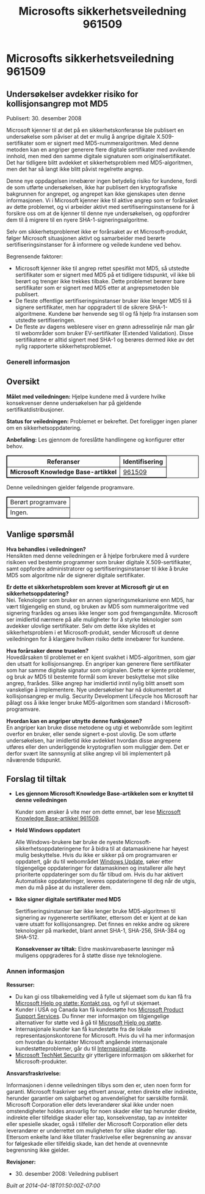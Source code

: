 ﻿---
title: Microsofts sikkerhetsveiledning 961509
TOCTitle: "961509"
ms:assetid: "961509"
ms:mtpsurl: https://technet.microsoft.com/nb-NO/library/961509(v=Security.10)
ms:contentKeyID: 61230850
ms.date: 04/18/2014
mtps_version: v=Security.10
ms.translationtype: HT
---

# Microsofts sikkerhetsveiledning 961509

## Undersøkelser avdekker risiko for kollisjonsangrep mot MD5

Publisert: 30. desember 2008

Microsoft kjenner til at det på en sikkerhetskonferanse ble publisert en undersøkelse som påviser at det er mulig å angripe digitale X.509-sertifikater som er signert med MD5-nummeralgoritmen. Med denne metoden kan en angriper generere flere digitale sertifikater med avvikende innhold, men med den samme digitale signaturen som originalsertifikatet. Det har tidligere blitt avdekket et sikkerhetsproblem med MD5-algoritmen, men det har så langt ikke blitt påvist regelrette angrep.

Denne nye oppdagelsen innebærer ingen betydelig risiko for kundene, fordi de som utførte undersøkelsen, ikke har publisert den kryptografiske bakgrunnen for angrepet, og angrepet kan ikke gjenskapes uten denne informasjonen. Vi i Microsoft kjenner ikke til aktive angrep som er forårsaket av dette problemet, og vi arbeider aktivt med sertifiseringsinstansene for å forsikre oss om at de kjenner til denne nye undersøkelsen, og oppfordrer dem til å migrere til en nyere SHA-1-signeringsalgoritme.

Selv om sikkerhetsproblemet ikke er forårsaket av et Microsoft-produkt, følger Microsoft situasjonen aktivt og samarbeider med berørte sertifiseringsinstanser for å informere og veilede kundene ved behov.

Begrensende faktorer:

  - Microsoft kjenner ikke til angrep rettet spesifikt mot MD5, så utstedte sertifikater som er signert med MD5 på et tidligere tidspunkt, vil ikke bli berørt og trenger ikke trekkes tilbake. Dette problemet berører bare sertifikater som er signert med MD5 etter at angrepsmetoden ble publisert.
  - De fleste offentlige sertifiseringsinstanser bruker ikke lenger MD5 til å signere sertifikater, men har oppgradert til de sikrere SHA-1-algoritmene. Kundene bør henvende seg til og få hjelp fra instansen som utstedte sertifiseringen.
  - De fleste av dagens weblesere viser en grønn adresselinje når man går til webområder som bruker EV-sertifikater (Extended Validation). Disse sertifikatene er alltid signert med SHA-1 og berøres dermed ikke av det nylig rapporterte sikkerhetsproblemet.

### Generell informasjon

## Oversikt

**Målet med veiledningen:** Hjelpe kundene med å vurdere hvilke konsekvenser denne undersøkelsen har på gjeldende sertifikatdistribusjoner.

**Status for veiledningen:** Problemet er bekreftet. Det foreligger ingen planer om en sikkerhetsoppdatering.

**Anbefaling:** Les gjennom de foreslåtte handlingene og konfigurer etter behov.

<table style="border:1px solid black;">
<thead>
<tr class="header">
<th style="border:1px solid black;">Referanser</th>
<th style="border:1px solid black;">Identifisering</th>
</tr>
</thead>
<tbody>
<tr class="odd">
<td style="border:1px solid black;"><strong>Microsoft Knowledge Base-artikkel</strong></td>
<td style="border:1px solid black;"><a href="http://support.microsoft.com/kb/961509">961509</a></td>
</tr>
</tbody>
</table>


Denne veiledningen gjelder følgende programvare.

<table style="border:1px solid black;">
<tbody>
<tr class="odd">
<td style="border:1px solid black;">Berørt programvare</td>
</tr>
<tr class="even">
<td style="border:1px solid black;">Ingen.</td>
</tr>
</tbody>
</table>


## Vanlige spørsmål

**Hva behandles i veiledningen?**  
Hensikten med denne veiledningen er å hjelpe forbrukere med å vurdere risikoen ved bestemte programmer som bruker digitale X.509-sertifikater, samt oppfordre administratorer og sertifiseringsinstanser til ikke å bruke MD5 som algoritme når de signerer digitale sertifikater.

**Er dette et sikkerhetsproblem som krever at Microsoft gir ut en sikkerhetsoppdatering?**  
Nei. Teknologier som bruker en annen signeringsmekanisme enn MD5, har vært tilgjengelig en stund, og bruken av MD5 som nummeralgoritme ved signering frarådes og anses ikke lenger som god fremgangsmåte. Microsoft ser imidlertid nærmere på alle muligheter for å styrke teknologier som avdekker ulovlige sertifikater. Selv om dette ikke skyldes et sikkerhetsproblem i et Microsoft-produkt, sender Microsoft ut denne veiledningen for å klargjøre hvilken risiko dette innebærer for kundene.

**Hva forårsaker denne truselen?**  
Hovedårsaken til problemet er en kjent svakhet i MD5-algoritmen, som gjør den utsatt for kollisjonsangrep. En angriper kan generere flere sertifikater som har samme digitale signatur som originalen. Dette er kjente problemer, og bruk av MD5 til bestemte formål som krever beskyttelse mot slike angrep, frarådes. Slike angrep har imidlertid inntil nylig blitt ansett som vanskelige å implementere. Nye undersøkelser har nå dokumentert at kollisjonsangrep er mulig. Security Development Lifecycle hos Microsoft har pålagt oss å ikke lenger bruke MD5-algoritmen som standard i Microsoft-programvare.

**Hvordan kan en angriper utnytte denne funksjonen?**  
En angriper kan bruke disse metodene og utgi et webområde som legitimt overfor en bruker, eller sende signert e-post ulovlig. De som utførte undersøkelsen, har imidlertid ikke avdekket hvordan disse angrepene utføres eller den underliggende kryptografien som muliggjør dem. Det er derfor svært lite sannsynlig at slike angrep vil bli implementert på nåværende tidspunkt.

## Forslag til tiltak

  - **Les gjennom Microsoft Knowledge Base-artikkelen som er knyttet til denne veiledningen**
    
    Kunder som ønsker å vite mer om dette emnet, bør lese [Microsoft Knowledge Base-artikkel 961509](http://support.microsoft.com/kb/961509).

  - **Hold Windows oppdatert**
    
    Alle Windows-brukere bør bruke de nyeste Microsoft-sikkerhetsoppdateringene for å bidra til at datamaskinene har høyest mulig beskyttelse. Hvis du ikke er sikker på om programvaren er oppdatert, går du til webområdet [Windows Update](http://windowsupdate.microsoft.com/), søker etter tilgjengelige oppdateringer for datamaskinen og installerer alle høyt prioriterte oppdateringer som du får tilbud om. Hvis du har aktivert Automatiske oppdateringer, leveres oppdateringene til deg når de utgis, men du må påse at du installerer dem.

  - **Ikke signer digitale sertifikater med MD5**
    
    Sertifiseringsinstanser bør ikke lenger bruke MD5-algoritmen til signering av nygenererte sertifikater, ettersom det er kjent at de kan være utsatt for kollisjonsangrep. Det finnes en rekke andre og sikrere teknologier på markedet, blant annet SHA-1, SHA-256, SHA-384 og SHA-512.
    
    **Konsekvenser av tiltak:** Eldre maskinvarebaserte løsninger må muligens oppgraderes for å støtte disse nye teknologiene.

### Annen informasjon

**Ressurser:**

  - Du kan gi oss tilbakemelding ved å fylle ut skjemaet som du kan få fra [Microsoft Hjelp og støtte: Kontakt oss](https://support.microsoft.com/common/survey.aspx?scid=sw;en;1257&amp;showpage=1&amp;ws=technet&amp;sd=tech), og fyll ut skjemaet.
  - Kunder i USA og Canada kan få kundestøtte hos [Microsoft Product Support Services](http://go.microsoft.com/fwlink/?linkid=21131). Du finner mer informasjon om tilgjengelige alternativer for støtte ved å gå til [Microsoft Hjelp og støtte](http://support.microsoft.com/).
  - Internasjonale kunder kan få kundestøtte fra de lokale representasjonskontorene for Microsoft. Hvis du vil ha mer informasjon om hvordan du kontakter Microsoft angående internasjonale kundestøtteproblemer, går du til [Internasjonal støtte](http://go.microsoft.com/fwlink/?linkid=21155).
  - [Microsoft TechNet Security](http://go.microsoft.com/fwlink/?linkid=21132) gir ytterligere informasjon om sikkerhet for Microsoft-produkter.

**Ansvarsfraskrivelse:**

Informasjonen i denne veiledningen tilbys som den er, uten noen form for garanti. Microsoft fraskriver seg ethvert ansvar, enten direkte eller indirekte, herunder garantier om salgbarhet og anvendelighet for særskilte formål. Microsoft Corporation eller dets leverandører skal ikke under noen omstendigheter holdes ansvarlig for noen skader eller tap herunder direkte, indirekte eller tilfeldige skader eller tap, konsekvenstap, tap av inntekter eller spesielle skader, også i tilfeller der Microsoft Corporation eller dets leverandører er underrettet om muligheten for slike skader eller tap. Ettersom enkelte land ikke tillater fraskrivelse eller begrensning av ansvar for følgeskade eller tilfeldig skade, kan det hende at ovennevnte begrensning ikke gjelder.

**Revisjoner:**

  - 30\. desember 2008: Veiledning publisert

*Built at 2014-04-18T01:50:00Z-07:00*

